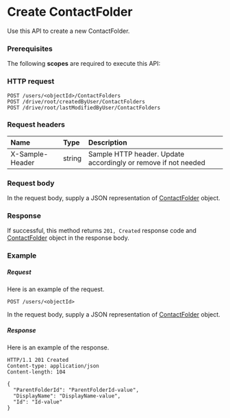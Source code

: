 # Create ContactFolder

Use this API to create a new ContactFolder.
### Prerequisites
The following **scopes** are required to execute this API: 
### HTTP request
<!-- { "blockType": "ignored" } -->
```http
POST /users/<objectId>/ContactFolders
POST /drive/root/createdByUser/ContactFolders
POST /drive/root/lastModifiedByUser/ContactFolders

```
### Request headers
| Name       | Type | Description|
|:---------------|:--------|:----------|
| X-Sample-Header  | string  | Sample HTTP header. Update accordingly or remove if not needed|

### Request body
In the request body, supply a JSON representation of [ContactFolder](../resources/contactfolder.md) object.


### Response
If successful, this method returns `201, Created` response code and [ContactFolder](../resources/contactfolder.md) object in the response body.

### Example
##### Request
Here is an example of the request.
<!-- {
  "blockType": "request",
  "name": "create_contactfolder_from_user"
}-->
```http
POST /users/<objectId>
```
In the request body, supply a JSON representation of [ContactFolder](../resources/contactfolder.md) object.
##### Response
Here is an example of the response.
<!-- {
  "blockType": "response",
  "truncated": false,
  "@odata.type": "microsoft.graph.contactfolder"
} -->
```http
HTTP/1.1 201 Created
Content-type: application/json
Content-length: 104

{
  "ParentFolderId": "ParentFolderId-value",
  "DisplayName": "DisplayName-value",
  "Id": "Id-value"
}
```

<!-- uuid: 07a40f2d-b231-4949-a97e-6a278382ca45
2015-10-19 10:21:32 UTC -->
<!-- {
  "type": "#page.annotation",
  "description": "Create ContactFolder",
  "keywords": "",
  "section": "documentation",
  "tocPath": ""
}-->
